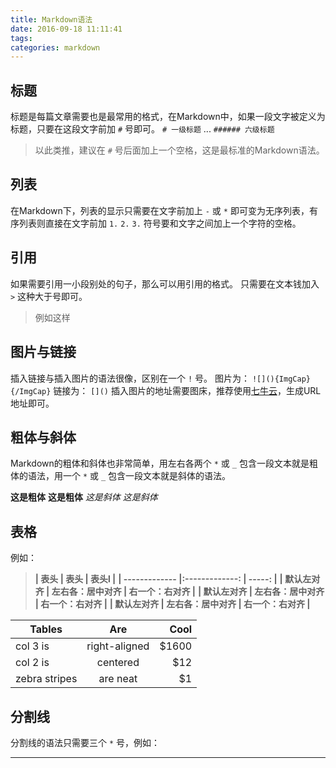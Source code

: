 ```yaml
---
title: Markdown语法
date: 2016-09-18 11:11:41
tags:
categories: markdown
---
```


## 标题
标题是每篇文章需要也是最常用的格式，在Markdown中，如果一段文字被定义为标题，只要在这段文字前加 `#` 号即可。
`# 一级标题`
...
`###### 六级标题`
> 以此类推，建议在 `#` 号后面加上一个空格，这是最标准的Markdown语法。

## 列表
在Markdown下，列表的显示只需要在文字前加上 `-` 或 `*` 即可变为无序列表，有序列表则直接在文字前加 `1.` `2.` `3.` 符号要和文字之间加上一个字符的空格。

## 引用
如果需要引用一小段别处的句子，那么可以用引用的格式。
只需要在文本钱加入 `>` 这种大于号即可。
> 例如这样

## 图片与链接
插入链接与插入图片的语法很像，区别在一个 `!` 号。
图片为： `![](){ImgCap}{/ImgCap}`
链接为： `[]()`
插入图片的地址需要图床，推荐使用[七牛云]()，生成URL地址即可。

## 粗体与斜体
Markdown的粗体和斜体也非常简单，用左右各两个 `*` 或 `_` 包含一段文本就是粗体的语法，用一个 `*` 或 `_` 包含一段文本就是斜体的语法。

**这是粗体** __这是粗体__
*这是斜体*   _这是斜体_

## 表格
例如：
> **| 表头           | 表头                 | 表头l         |**
> **| -------------  |:-------------:      | -----:       |**
> **| 默认左对齐      | 左右各：居中对齐      | 右一个：右对齐 |**
> **| 默认左对齐      | 左右各：居中对齐      | 右一个：右对齐 |**
> **| 默认左对齐      | 左右各：居中对齐      | 右一个：右对齐 |**


| Tables        | Are           | Cool  |
| ------------- |:-------------:| -----:|
| col 3 is      | right-aligned | $1600 |
| col 2 is      | centered      |   $12 |
| zebra stripes | are neat      |    $1 |

## 分割线
分割线的语法只需要三个 `*` 号，例如：
***
